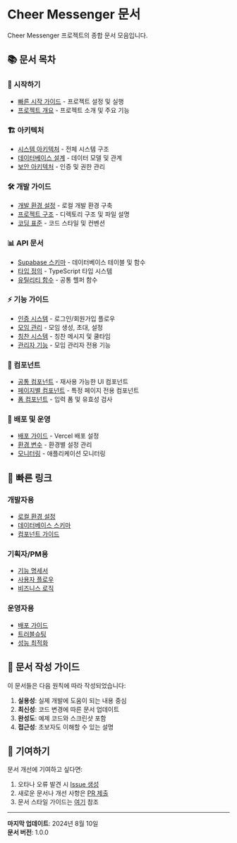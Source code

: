 # Cheer Messenger 문서

Cheer Messenger 프로젝트의 종합 문서 모음입니다.

## 📚 문서 목차

### 🚀 시작하기

- [빠른 시작 가이드](./getting-started.md) - 프로젝트 설정 및 실행
- [프로젝트 개요](../README.md) - 프로젝트 소개 및 주요 기능

### 🏗️ 아키텍처

- [시스템 아키텍처](./architecture/system-architecture.md) - 전체 시스템 구조
- [데이터베이스 설계](./architecture/database-design.md) - 데이터 모델 및 관계
- [보안 아키텍처](./architecture/security.md) - 인증 및 권한 관리

### 🛠️ 개발 가이드

- [개발 환경 설정](./development/setup.md) - 로컬 개발 환경 구축
- [프로젝트 구조](./development/project-structure.md) - 디렉토리 구조 및 파일 설명
- [코딩 표준](./development/coding-standards.md) - 코드 스타일 및 컨벤션

### 📊 API 문서

- [Supabase 스키마](./api/supabase-schema.md) - 데이터베이스 테이블 및 함수
- [타입 정의](./api/types.md) - TypeScript 타입 시스템
- [유틸리티 함수](./api/utilities.md) - 공통 헬퍼 함수

### ⚡ 기능 가이드

- [인증 시스템](./features/authentication.md) - 로그인/회원가입 플로우
- [모임 관리](./features/group-management.md) - 모임 생성, 초대, 설정
- [칭찬 시스템](./features/praise-system.md) - 칭찬 메시지 및 쿨타임
- [관리자 기능](./features/admin-features.md) - 모임 관리자 전용 기능

### 🎨 컴포넌트

- [공통 컴포넌트](./components/common.md) - 재사용 가능한 UI 컴포넌트
- [페이지별 컴포넌트](./components/pages.md) - 특정 페이지 전용 컴포넌트
- [폼 컴포넌트](./components/forms.md) - 입력 폼 및 유효성 검사

### 🚀 배포 및 운영

- [배포 가이드](./deployment/vercel.md) - Vercel 배포 설정
- [환경 변수](./deployment/environment.md) - 환경별 설정 관리
- [모니터링](./operations/monitoring.md) - 애플리케이션 모니터링

## 🎯 빠른 링크

### 개발자용

- [로컬 환경 설정](./development/setup.md#로컬-환경-설정)
- [데이터베이스 스키마](./api/supabase-schema.md)
- [컴포넌트 가이드](./components/common.md)

### 기획자/PM용

- [기능 명세서](./features/)
- [사용자 플로우](./architecture/user-flows.md)
- [비즈니스 로직](./features/business-logic.md)

### 운영자용

- [배포 가이드](./deployment/)
- [트러블슈팅](./operations/troubleshooting.md)
- [성능 최적화](./operations/performance.md)

## 📝 문서 작성 가이드

이 문서들은 다음 원칙에 따라 작성되었습니다:

1. **실용성**: 실제 개발에 도움이 되는 내용 중심
2. **최신성**: 코드 변경에 따른 문서 업데이트
3. **완성도**: 예제 코드와 스크린샷 포함
4. **접근성**: 초보자도 이해할 수 있는 설명

## 🤝 기여하기

문서 개선에 기여하고 싶다면:

1. 오타나 오류 발견 시 [Issue 생성](../../../issues)
2. 새로운 문서나 개선 사항은 [PR 제출](../../../pulls)
3. 문서 스타일 가이드는 [여기](./development/documentation-style.md) 참조

---

**마지막 업데이트**: 2024년 8월 10일  
**문서 버전**: 1.0.0
